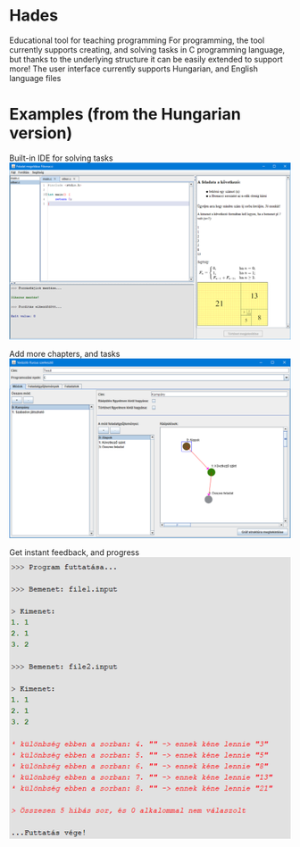 # Hades
Educational tool for teaching programming
For programming, the tool currently supports creating, and solving tasks in C programming language, but thanks to the underlying structure it can be easily extended to support more!
The user interface currently supports Hungarian, and English language files

# Examples (from the Hungarian version)

Built-in IDE for solving tasks
![alt text](showcase/1.png)

Add more chapters, and tasks
![alt text](showcase/2.png)

Get instant feedback, and progress
![alt text](showcase/3.png)
